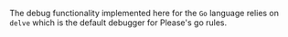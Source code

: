 The debug functionality implemented here for the `Go` language relies on `delve` which is the default debugger for Please's go rules.
